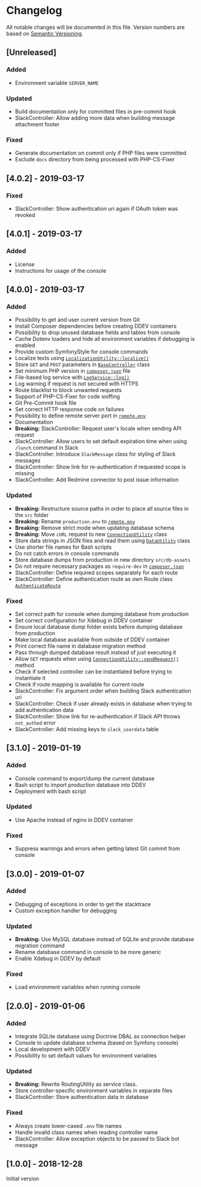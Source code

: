 # Changelog

All notable changes will be documented in this file.
Version numbers are based on [Semantic Versioning](https://semver.org).


## [Unreleased]

### Added

- Environment variable `SERVER_NAME`

### Updated

- Build documentation only for committed files in pre-commit hook
- SlackController: Allow adding more data when building message attachment footer

### Fixed

- Generate documentation on commit only if PHP files were committed
- Exclude `docs` directory from being processed with PHP-CS-Fixer



## [4.0.2] - 2019-03-17

### Fixed

- SlackController: Show authentication uri again if OAuth token was revoked



## [4.0.1] - 2019-03-17

### Added

- License
- Instructions for usage of the console



## [4.0.0] - 2019-03-17

### Added

- Possibility to get and user current version from Git
- Install Composer dependencies before creating DDEV containers
- Possibility to drop unused database fields and tables from console
- Cache Dotenv loaders and hide all environment variables if debugging is enabled
- Provide custom SymfonyStyle for console commands
- Localize texts using [`LocalizationUtility::localize()`](src/classes/Utility/LocalizationUtility.php)
- Store `GET` and `POST` parameters in [`BaseController`](src/classes/Controller/BaseController.php) class
- Set minimum PHP version in [`composer.json`](composer.json) file
- File-based log service with [`LogService::log()`](src/classes/Service/LogService.php)
- Log warning if request is not secured with HTTPS
- Route blacklist to block unwanted requests
- Support of PHP-CS-Fixer for code sniffing
- Git Pre-Commit hook file
- Set correct HTTP response code on failures
- Possibility to define remote server port in [`remote.env`](remote.env.dist)
- Documentation
- **Breaking:** SlackController: Request user's locale when sending API request
- SlackController: Allow users to set default expiration time when using `/lunch` command in Slack
- SlackController: Introduce `SlackMessage` class for styling of Slack messages
- SlackController: Show link for re-authentication if requested scope is missing
- SlackController: Add Redmine connector to post issue information

### Updated

- **Breaking:** Restructure source paths in order to place all source files in the `src` folder
- **Breaking:** Rename `production.env` to [`remote.env`](remote.env.dist)
- **Breaking:** Remove strict mode when updating database schema
- **Breaking:** Move `cURL` request to new [`ConnectionUtility`](src/classes/Utility/ConnectionUtility.php) class
- Store data strings in JSON files and read them using [`DataUtility`](src/classes/Utility/DataUtility.php) class
- Use shorter file names for Bash scripts
- Do not catch errors in console commands
- Store database dumps from production in new directory `src/db-assets`
- Do not require necessary packages as `require-dev` in [`composer.json`](composer.json)
- SlackController: Define required scopes separately for each route
- SlackController: Define authentication route as own Route class [`AuthenticateRoute`](src/classes/Routing/Slack/AuthenticateRoute.php)

### Fixed

- Set correct path for console when dumping database from production
- Set correct configuration for Xdebug in DDEV container
- Ensure local database dump folder exists before dumping database from production
- Make local database available from outside of DDEV container
- Print correct file name in database migration method
- Pass through dumped database result instead of just executing it
- Allow `GET` requests when using [`ConnectionUtility::sendRequest()`](src/classes/Utility/ConnectionUtility.php) method
- Check if selected controller can be instantiated before trying to instantiate it
- Check if route mapping is available for current route
- SlackController: Fix argument order when building Slack authentication uri
- SlackController: Check if user already exists in database when trying to add authentication data
- SlackController: Show link for re-authentication if Slack API throws `not_authed` error
- SlackController: Add missing keys to `slack_userdata` table



## [3.1.0] - 2019-01-19

### Added

- Console command to export/dump the current database
- Bash script to import production database into DDEV
- Deployment with bash script

### Updated

- Use Apache instead of nginx in DDEV container

### Fixed

- Suppress warnings and errors when getting latest Git commit from console



## [3.0.0] - 2019-01-07

### Added

- Debugging of exceptions in order to get the stacktrace
- Custom exception handler for debugging

### Updated

- **Breaking:** Use MySQL database instead of SQLite and provide database migration command
- Rename database command in console to be more generic
- Enable Xdebug in DDEV by default

### Fixed

- Load environment variables when running console



## [2.0.0] - 2019-01-06

### Added

- Integrate SQLite database using Doctrine DBAL as connection helper
- Console to update database schema (based on Symfony console)
- Local development with DDEV
- Possibility to set default values for environment variables

### Updated

- **Breaking:** Rewrite RoutingUtility as service class.
- Store controller-specific environment variables in separate files
- SlackController: Store authentication data in database

### Fixed

- Always create lower-cased `.env` file names
- Handle invalid class names when reading controller name
- SlackController: Allow exception objects to be passed to Slack bot message



## [1.0.0] - 2018-12-28

Initial version
